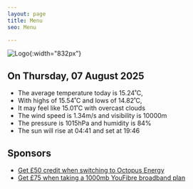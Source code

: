```yaml
---
layout: page
title: Menu
seo: Menu

---
```


![Logo](/images/logo.jpg){:width="832px"}

<!-- weather_marker starts -->
## On Thursday, 07 August 2025

- The average temperature today is 15.24˚C,
- With highs of 15.54˚C and lows of 14.82˚C,
- It may feel like 15.01˚C with overcast clouds
- The wind speed is 1.34m/s and visibility is 10000m
- The pressure is 1015hPa and humidity is 84%
- The sun will rise at 04:41 and set at 19:46

<!-- weather_marker ends -->

## Sponsors

- [Get £50 credit when switching to Octopus Energy](https://bit.ly/3oD1nnS)
- [Get £75 when taking a 1000mb YouFibre broadband plan](https://aklam.io/91zWhU?)
